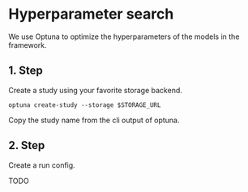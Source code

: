# Hyperparameter search

We use Optuna to optimize the hyperparameters of the models in the framework.

## 1. Step

Create a study using your favorite storage backend.

```
optuna create-study --storage $STORAGE_URL
```

Copy the study name from the cli output of optuna.


## 2. Step

Create a run config.

TODO